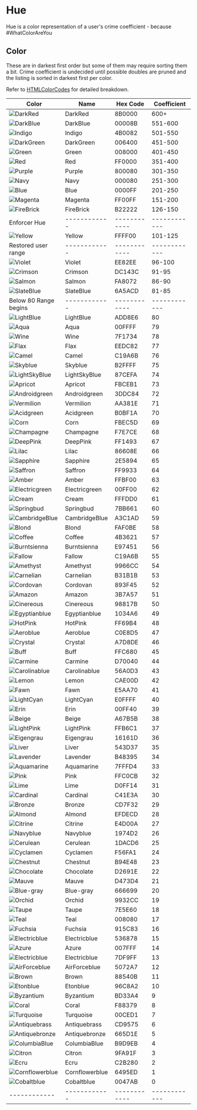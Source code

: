 # Hue

Hue is a color representation of a user's crime coefficient - because #WhatColorAreYou

## Color
These are in darkest first order but some of them may require sorting them a bit. 
Crime coefficient is undecided until possible doubles are pruned and the listing is sorted in darkest first per color. 


Refer to [HTMLColorCodes](https://htmlcolorcodes.com/color-names/) for detailed breakdown.

| Color  |  Name  |  Hex Code |  Coefficient | 
| ------------ |  ------------ |  ------------ |  ------------ | 
| ![DarkRed](https://img.shields.io/static/v1?label=&message=DarkRed&color=8B0000&style=for-the-badge)  |  DarkRed |  8B0000 |  600+ | 
| ![DarkBlue](https://img.shields.io/static/v1?label=&message=DarkBlue&color=00008B&style=for-the-badge)  |  DarkBlue |  00008B |  551-600 | 
| ![Indigo](https://img.shields.io/static/v1?label=&message=Indigo&color=4B0082&style=for-the-badge)  |  Indigo |  4B0082 |  501-550 | 
| ![DarkGreen](https://img.shields.io/static/v1?label=&message=DarkGreen&color=006400&style=for-the-badge)  |  DarkGreen |  006400 |  451-500 | 
| ![Green](https://img.shields.io/static/v1?label=&message=Green&color=008000&style=for-the-badge)  |  Green |  008000 |  401-450 | 
| ![Red](https://img.shields.io/static/v1?label=&message=Red&color=FF0000&style=for-the-badge)  |  Red |  FF0000 |  351-400 | 
| ![Purple](https://img.shields.io/static/v1?label=&message=Purple&color=800080&style=for-the-badge)  |  Purple |  800080 |  301-350 | 
| ![Navy](https://img.shields.io/static/v1?label=&message=Navy&color=000080&style=for-the-badge)  |  Navy |  000080 |  251-300 | 
| ![Blue](https://img.shields.io/static/v1?label=&message=Blue&color=0000FF&style=for-the-badge)  |  Blue |  0000FF |  201-250 | 
| ![Magenta](https://img.shields.io/static/v1?label=&message=Magenta&color=FF00FF&style=for-the-badge)  |  Magenta |  FF00FF |  151-200 | 
| ![FireBrick](https://img.shields.io/static/v1?label=&message=FireBrick&color=B22222&style=for-the-badge)  |  FireBrick |  B22222 |  126-150 | 
| Enforcer Hue |  ------------ |  ------------ |  ------------ | 
| ![Yellow](https://img.shields.io/static/v1?label=&message=Yellow&color=FFFF00&style=for-the-badge)  |  Yellow |  FFFF00 |  101-125 | 
| Restored user range |  ------------ |  ------------ |  ------------ | 
| ![Violet](https://img.shields.io/static/v1?label=&message=Violet&color=EE82EE&style=for-the-badge)  |  Violet |  EE82EE |  96-100 | 
| ![Crimson](https://img.shields.io/static/v1?label=&message=Crimson&color=DC143C&style=for-the-badge)  |  Crimson |  DC143C |  91-95 | 
| ![Salmon](https://img.shields.io/static/v1?label=&message=Salmon&color=FA8072&style=for-the-badge)  |  Salmon |  FA8072 |  86-90 | 
| ![SlateBlue](https://img.shields.io/static/v1?label=&message=SlateBlue&color=6A5ACD&style=for-the-badge)  |  SlateBlue |  6A5ACD |  81-85 | 
| Below 80 Range begins |  ------------ |  ------------ |  ------------ | 
| ![LightBlue](https://img.shields.io/static/v1?label=&message=LightBlue&color=ADD8E6&style=for-the-badge)  |  LightBlue |  ADD8E6 | 80 |
| ![Aqua](https://img.shields.io/static/v1?label=&message=Aqua&color=00FFFF&style=for-the-badge)  |  Aqua |  00FFFF | 79 |
| ![Wine](https://img.shields.io/static/v1?label=&message=Wine&color=7F1734&style=for-the-badge)  | Wine  |  7F1734 | 78 |
| ![Flax](https://img.shields.io/static/v1?label=&message=Flax&color=EEDC82&style=for-the-badge)  | Flax  |  EEDC82 | 77 |
| ![Camel](https://img.shields.io/static/v1?label=&message=Camel&color=C19A6B&style=for-the-badge)  | Camel  |  C19A6B | 76 |
| ![Skyblue](https://img.shields.io/static/v1?label=&message=Skyblue&color=B2FFFF&style=for-the-badge)  | Skyblue  |  B2FFFF | 75 |
| ![LightSkyBlue](https://img.shields.io/static/v1?label=&message=LightSkyBlue&color=87CEFA&style=for-the-badge)  |  LightSkyBlue |  87CEFA | 74 |
| ![Apricot](https://img.shields.io/static/v1?label=&message=Apricot&color=FBCEB1&style=for-the-badge)  | Apricot  |  FBCEB1 | 73 |
| ![Androidgreen](https://img.shields.io/static/v1?label=&message=Androidgreen&color=3DDC84&style=for-the-badge)  | Androidgreen  |  3DDC84 | 72 |
| ![Vermilion](https://img.shields.io/static/v1?label=&message=Vermilion&color=AA381E&style=for-the-badge)  | Vermilion  |  AA381E | 71 |
| ![Acidgreen](https://img.shields.io/static/v1?label=&message=Acidgreen&color=B0BF1A&style=for-the-badge)  | Acidgreen  |  B0BF1A | 70 |
| ![Corn](https://img.shields.io/static/v1?label=&message=Corn&color=FBEC5D&style=for-the-badge)  | Corn  |  FBEC5D | 69 |
| ![Champagne](https://img.shields.io/static/v1?label=&message=Champagne&color=F7E7CE&style=for-the-badge)  | Champagne  |  F7E7CE | 68 |
| ![DeepPink](https://img.shields.io/static/v1?label=&message=DeepPink&color=FF1493&style=for-the-badge)  |  DeepPink |  FF1493 | 67 |
| ![Lilac](https://img.shields.io/static/v1?label=&message=Lilac&color=86608E&style=for-the-badge)  | Lilac  |  86608E | 66 |
| ![Sapphire](https://img.shields.io/static/v1?label=&message=Sapphire&color=2E5894&style=for-the-badge)  | Sapphire  |  2E5894 | 65 |
| ![Saffron](https://img.shields.io/static/v1?label=&message=Saffron&color=FF9933&style=for-the-badge)  | Saffron  |  FF9933 | 64 |
| ![Amber](https://img.shields.io/static/v1?label=&message=Amber&color=FFBF00&style=for-the-badge)  | Amber  |  FFBF00 | 63 |
| ![Electricgreen](https://img.shields.io/static/v1?label=&message=Electricgreen&color=00FF00&style=for-the-badge)  | Electricgreen  |  00FF00 | 62 |
| ![Cream](https://img.shields.io/static/v1?label=&message=Cream&color=FFFDD0&style=for-the-badge)  | Cream  |  FFFDD0 | 61 |
| ![Springbud](https://img.shields.io/static/v1?label=&message=Springbud&color=7BB661&style=for-the-badge)  | Springbud  |  7BB661 | 60 |
| ![CambridgeBlue](https://img.shields.io/static/v1?label=&message=CambridgeBlue&color=A3C1AD&style=for-the-badge)  | CambridgeBlue  |  A3C1AD | 59 |
| ![Blond](https://img.shields.io/static/v1?label=&message=Blond&color=FAF0BE&style=for-the-badge)  | Blond  |  FAF0BE | 58 |
| ![Coffee](https://img.shields.io/static/v1?label=&message=Coffee&color=4B3621&style=for-the-badge)  | Coffee  |  4B3621 | 57 |
| ![Burntsienna](https://img.shields.io/static/v1?label=&message=Burntsienna&color=E97451&style=for-the-badge)  | Burntsienna  |  E97451 | 56 |
| ![Fallow](https://img.shields.io/static/v1?label=&message=Fallow&color=C19A6B&style=for-the-badge)  | Fallow  |  C19A6B | 55 |
| ![Amethyst](https://img.shields.io/static/v1?label=&message=Amethyst&color=9966CC&style=for-the-badge)  | Amethyst  |  9966CC | 54 |
| ![Carnelian](https://img.shields.io/static/v1?label=&message=Carnelian&color=B31B1B&style=for-the-badge)  | Carnelian  |  B31B1B | 53 |
| ![Cordovan](https://img.shields.io/static/v1?label=&message=Cordovan&color=893F45&style=for-the-badge)  | Cordovan  |  893F45 | 52 |
| ![Amazon](https://img.shields.io/static/v1?label=&message=Amazon&color=3B7A57&style=for-the-badge)  | Amazon  |  3B7A57 | 51 |
| ![Cinereous](https://img.shields.io/static/v1?label=&message=Cinereous&color=98817B&style=for-the-badge)  | Cinereous  |  98817B | 50 |
| ![Egyptianblue](https://img.shields.io/static/v1?label=&message=Egyptianblue&color=1034A6&style=for-the-badge)  | Egyptianblue  |  1034A6 | 49 |
| ![HotPink](https://img.shields.io/static/v1?label=&message=HotPink&color=FF69B4&style=for-the-badge)  |  HotPink |  FF69B4 | 48 |
| ![Aeroblue](https://img.shields.io/static/v1?label=&message=Aeroblue&color=C0E8D5&style=for-the-badge)  | Aeroblue  |  C0E8D5 | 47 |
| ![Crystal](https://img.shields.io/static/v1?label=&message=Crystal&color=A7D8DE&style=for-the-badge)  | Crystal  |  A7D8DE | 46 |
| ![Buff](https://img.shields.io/static/v1?label=&message=Buff&color=FFC680&style=for-the-badge)  | Buff  |  FFC680 | 45 |
| ![Carmine](https://img.shields.io/static/v1?label=&message=Carmine&color=D70040&style=for-the-badge)  | Carmine  |  D70040 | 44 |
| ![Carolinablue](https://img.shields.io/static/v1?label=&message=Carolinablue&color=56A0D3&style=for-the-badge)  | Carolinablue  |  56A0D3 | 43 |
| ![Lemon](https://img.shields.io/static/v1?label=&message=Lemon&color=CAE00D&style=for-the-badge)  | Lemon  |  CAE00D | 42 |
| ![Fawn](https://img.shields.io/static/v1?label=&message=Fawn&color=E5AA70&style=for-the-badge)  | Fawn  |  E5AA70 | 41 |
| ![LightCyan](https://img.shields.io/static/v1?label=&message=LightCyan&color=E0FFFF&style=for-the-badge)  |  LightCyan |  E0FFFF | 40 |
| ![Erin](https://img.shields.io/static/v1?label=&message=Erin&color=00FF40&style=for-the-badge)  | Erin  |  00FF40 | 39 |
| ![Beige](https://img.shields.io/static/v1?label=&message=Beige&color=A67B5B&style=for-the-badge)  | Beige  |  A67B5B | 38 |
| ![LightPink](https://img.shields.io/static/v1?label=&message=LightPink&color=FFB6C1&style=for-the-badge)  |  LightPink |  FFB6C1 | 37 |
| ![Eigengrau](https://img.shields.io/static/v1?label=&message=Eigengrau&color=16161D&style=for-the-badge)  | Eigengrau  |  16161D | 36 |
| ![Liver](https://img.shields.io/static/v1?label=&message=Liver&color=543D37&style=for-the-badge)  | Liver  |  543D37 | 35 |
| ![Lavender](https://img.shields.io/static/v1?label=&message=Lavender&color=B48395&style=for-the-badge)  | Lavender  |  B48395 | 34 |
| ![Aquamarine](https://img.shields.io/static/v1?label=&message=Aquamarine&color=7FFFD4&style=for-the-badge)  | Aquamarine  |  7FFFD4 | 33 |
| ![Pink](https://img.shields.io/static/v1?label=&message=Pink&color=FFC0CB&style=for-the-badge)  |  Pink |  FFC0CB | 32 |
| ![Lime](https://img.shields.io/static/v1?label=&message=Lime&color=D0FF14&style=for-the-badge)  | Lime  |  D0FF14 | 31 |
| ![Cardinal](https://img.shields.io/static/v1?label=&message=Cardinal&color=C41E3A&style=for-the-badge)  | Cardinal  |  C41E3A | 30 |
| ![Bronze](https://img.shields.io/static/v1?label=&message=Bronze&color=CD7F32&style=for-the-badge)  | Bronze  |  CD7F32 | 29 |
| ![Almond](https://img.shields.io/static/v1?label=&message=Almond&color=EFDECD&style=for-the-badge)  | Almond  |  EFDECD | 28 |
| ![Citrine](https://img.shields.io/static/v1?label=&message=Citrine&color=E4D00A&style=for-the-badge)  | Citrine  |  E4D00A | 27 |
| ![Navyblue](https://img.shields.io/static/v1?label=&message=Navyblue&color=1974D2&style=for-the-badge)  | Navyblue  |  1974D2 | 26 |
| ![Cerulean](https://img.shields.io/static/v1?label=&message=Cerulean&color=1DACD6&style=for-the-badge)  | Cerulean  |  1DACD6 | 25 |
| ![Cyclamen](https://img.shields.io/static/v1?label=&message=Cyclamen&color=F56FA1&style=for-the-badge)  | Cyclamen  |  F56FA1 | 24 |
| ![Chestnut](https://img.shields.io/static/v1?label=&message=Chestnut&color=B94E48&style=for-the-badge)  | Chestnut  |  B94E48 | 23 |
| ![Chocolate](https://img.shields.io/static/v1?label=&message=Chocolate&color=D2691E&style=for-the-badge)  | Chocolate  |  D2691E | 22 |
| ![Mauve](https://img.shields.io/static/v1?label=&message=Mauve&color=D473D4&style=for-the-badge)  | Mauve  |  D473D4 | 21 |
| ![Blue-gray](https://img.shields.io/static/v1?label=&message=Blue-gray&color=666699&style=for-the-badge)  | Blue-gray  |  666699 | 20 |
| ![Orchid](https://img.shields.io/static/v1?label=&message=Orchid&color=9932CC&style=for-the-badge)  | Orchid  |  9932CC | 19 |
| ![Taupe](https://img.shields.io/static/v1?label=&message=Taupe&color=7E5E60&style=for-the-badge)  | Taupe  |  7E5E60 | 18 |
| ![Teal](https://img.shields.io/static/v1?label=&message=Teal&color=008080&style=for-the-badge)  |  Teal |  008080 | 17 |
| ![Fuchsia](https://img.shields.io/static/v1?label=&message=Fuchsia&color=915C83&style=for-the-badge)  | Fuchsia  |  915C83 | 16 |
| ![Electricblue](https://img.shields.io/static/v1?label=&message=Electricblue&color=536878&style=for-the-badge)  | Electricblue  |  536878 | 15 |
| ![Azure](https://img.shields.io/static/v1?label=&message=Azure&color=007FFF&style=for-the-badge)  | Azure  |  007FFF | 14 |
| ![Electricblue](https://img.shields.io/static/v1?label=&message=Electricblue&color=7DF9FF&style=for-the-badge)  | Electricblue  |  7DF9FF | 13 |
| ![AirForceblue](https://img.shields.io/static/v1?label=&message=AirForceblue&color=5072A7&style=for-the-badge)  | AirForceblue  |  5072A7 | 12 |
| ![Brown](https://img.shields.io/static/v1?label=&message=Brown&color=88540B&style=for-the-badge)  | Brown  |  88540B | 11 |
| ![Etonblue](https://img.shields.io/static/v1?label=&message=Etonblue&color=96C8A2&style=for-the-badge)  | Etonblue  |  96C8A2 | 10 |
| ![Byzantium](https://img.shields.io/static/v1?label=&message=Byzantium&color=BD33A4&style=for-the-badge)  | Byzantium  |  BD33A4 | 9 |
| ![Coral](https://img.shields.io/static/v1?label=&message=Coral&color=F88379&style=for-the-badge)  | Coral  |  F88379 | 8 |
| ![Turquoise](https://img.shields.io/static/v1?label=&message=Turquoise&color=00CED1&style=for-the-badge)  | Turquoise  |  00CED1 | 7 |
| ![Antiquebrass](https://img.shields.io/static/v1?label=&message=Antiquebrass&color=CD9575&style=for-the-badge)  | Antiquebrass  |  CD9575 | 6 |
| ![Antiquebronze](https://img.shields.io/static/v1?label=&message=Antiquebronze&color=665D1E&style=for-the-badge)  | Antiquebronze  |  665D1E | 5 |
| ![ColumbiaBlue](https://img.shields.io/static/v1?label=&message=ColumbiaBlue&color=B9D9EB&style=for-the-badge)  | ColumbiaBlue  |  B9D9EB | 4 |
| ![Citron](https://img.shields.io/static/v1?label=&message=Citron&color=9FA91F&style=for-the-badge)  | Citron  |  9FA91F | 3 |
| ![Ecru](https://img.shields.io/static/v1?label=&message=Ecru&color=C2B280&style=for-the-badge)  | Ecru  |  C2B280 | 2 |
| ![Cornflowerblue](https://img.shields.io/static/v1?label=&message=Cornflowerblue&color=6495ED&style=for-the-badge)  | Cornflowerblue  |  6495ED | 1 |
| ![Cobaltblue](https://img.shields.io/static/v1?label=&message=Cobaltblue&color=0047AB&style=for-the-badge)  | Cobaltblue  |  0047AB | 0 |
| ------------ |  ------------ |  ------------ |  ------------ | 